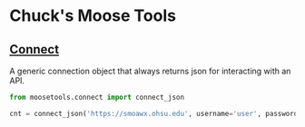 # Chuck's Moose Tools

## [Connect](connect/index.md)

A generic connection object that always returns json for interacting with an API.

```python
from moosetools.connect import connect_json

cnt = connect_json('https://smoawx.ohsu.edu', username='user', password='pass')
```
